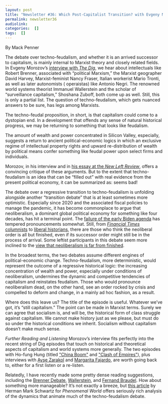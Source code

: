 ```yaml
---
layout: post
title: "Newsletter #36: Which Post-Capitalist Transition? with Evgeny Morozov"
permalink: newsletter36
audiolink: 
categories:  []
tags:  []
---
```


By Mack Penner 

The debate over techno-feudalism, and whether it is an arrived successor to capitalism, is mainly internal to Marxist theory and closely related fields. In Evgeny Morozov’s [interview with *The Dig*](https://thedigradio.com/podcast/its-still-capitalism-w-evgeny-morozov), we hear about intellectuals like Robert Brenner, associated with “political Marxism,” the Marxist geographer David Harvey, Marxist-feminist Nancy Fraser, Italian workerist Mario Tronti, as well as later autonomists ( operaistas) like Antonio Negri. The renowned world systems theorist Immanuel Wallerstein and the scholar of “surveillance capitalism,” Shoshana Zuboff, both come up as well. Still, this is only a partial list. The question of techno-feudalism, which gets nuanced answers to be sure, has legs among Marxists. 

The techno-feudal proposition, in short, is that capitalism could come to a dystopian end. In a development that offends any sense of natural historical progress, we may be returning to something that looks like feudalism. 

The amount of wealth and power concentrated in Silicon Valley, especially, suggests a return to ancient political-economic logics in which an exclusive regime of intellectual property rights and upward re-distribution of wealth by political means confer something like feudal power upon select firms and individuals. 

Morozov, in his interview and in [his essay at the *New Left Review*](https://newleftreview.org/issues/ii133/articles/evgeny-morozov-critique-of-techno-feudal-reason), offers a convincing critique of these arguments. But to the extent that techno-feudalism is an idea that can be “filled out” with real evidence from the present political economy, it can be summarized as: seems bad! 

The debate over a regressive transition to techno-feudalism is unfolding alongside another “transition debate” that is at least sometimes more optimistic. Especially since 2020 and the associated fiscal policies to manage the pandemic, it has become commonplace to argue that neoliberalism, a dominant global political economy for something like four decades, has hit a terminal point. The [failure of the early Biden agenda](https://jacobin.com/2022/01/president-joe-biden-one-year-review-promises-trump-policy) has tempered pronouncements somewhat. Still, from [*Financial Times* columnists](https://www.ft.com/content/f6d53cd7-e384-457e-8b6d-fc7a815dda1c) to [liberal historians](https://www.thenation.com/article/politics/neoliberalism-gary-gerstle), there are those who think the neoliberal order is all but finished, even if its successor order might still be in the process of arrival. Some leftist participants in this debate seem more inclined to the [view that neoliberalism is far from finished](https://jacobin.com/2022/04/end-of-neoliberalism-think-tanks-lobby-groups).

In the broadest terms, the two debates assume different engines of political-economic change. Techno-feudalism, more deterministic, would represent the outcome of a regressive historical logic: the increasing concentration of wealth and power, especially under conditions of neoliberalism, undermines the dynamic and competitive tendencies of capitalism and reinstates feudalism. Those who would pronounce neoliberalism dead, on the other hand, see an order rocked by crisis and compelled to deform and change, in a mainly ad hoc fashion, as a result. 

Where does this leave us? The title of the episode is useful. Whatever we’ve got, it’s “still capitalism.” The point can be made in Marxist terms. Surely we can agree that socialism is, and will be, the historical form of class struggle against capitalism. We cannot make history just as we please, but must do so under the historical conditions we inherit. Socialism without capitalism doesn’t make much sense. 

*Further Reading and Listening*
Morozov’s interview fits perfectly into the recent string of Dig episodes that touch on historical and theoretical aspects of capitalism and world systems more generally. The two episodes with Ho-fung Hung (titled ["China Boom"](https://thedigradio.com/podcast/china-boom-w-ho-fung-hung) and ["Clash of Empires"](https://thedigradio.com/podcast/clash-of-empires-w-ho-fung-hung)), plus interviews with [Ayşe Zarakol](https://thedigradio.com/podcast/before-the-west-w-ayse-zarakol) and [Margarita Fajardo](https://thedigradio.com/podcast/center-and-periphery-w-margarita-fajardo), are worth going back to, either for a first listen or a re-listen. 

Relatedly, I have recently made some pretty dense reading suggestions, including the [Brenner Debate](https://www.cambridge.org/ca/academic/subjects/history/european-history-1000-1450/brenner-debate-agrarian-class-structure-and-economic-development-pre-industrial-europe?format=PB), [Wallerstein](https://www.dukeupress.edu/World-Systems-Analysis), and [Fernand Braudel](https://www.ucpress.edu/book/9780520081147/civilization-and-capitalism-15th-18th-century-vol-i). How about something more manageable? It’s not exactly a breeze, but [this article](https://www.phenomenalworld.org/analysis/manufacturing-stagnation) by Herman Mark Schwartz for *Phenomenal World* offers seriously rich analysis of the dynamics that animate much of the techno-feudalism debate. 